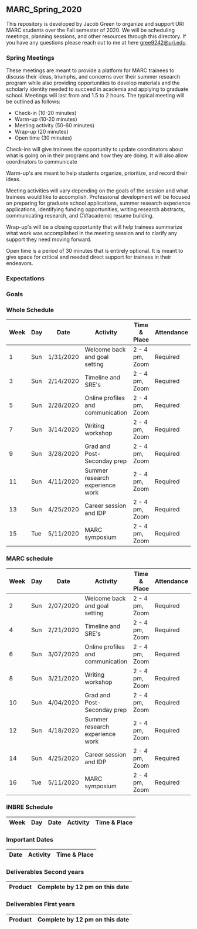 ## MARC_Spring_2020

This repository is developed by Jacob Green to organize and support URI MARC students over the Fall semester of 2020. We will be scheduling meetings, planning sessions, and other resources through this directory. If you have any questions please reach out to me at here gree9242@uri.edu.

### Spring Meetings

These meetings are meant to provide a platform for MARC trainees to discuss their ideas, triumphs, and concerns over their summer research program while also providing opportunities to develop materials and the scholarly identity needed to succeed in academia and applying to graduate school. Meetings will last from and 1.5 to 2 hours. The typical meeting will be outlined as follows:

* Check-in (10-20 minutes)
* Warm-up (10-20 minutes)
* Meeting activity (50-60 minutes)
* Wrap-up (20 minutes)
* Open time (30 minutes)

Check-ins will give trainees the opportunity to update coordinators about what is going on in their programs and how they are doing. It will also allow coordinators to communicate 

Warm-up's are meant to help students organize, prioritize, and record their ideas.

Meeting activities will vary depending on the goals of the session and what trainees would like to accomplish. Professional development will be focused on preparing for graduate school applications, summer research experience applications, identifying funding opportunities, writing research abstracts, communicating research, and CV/academic resume building. 

Wrap-up's will be a closing opportunity that will help trainees summarize what work was accomplished in the meeting session and to clarify any support they need moving forward.

Open time is a period of 30 minutes that is entirely optional. It is meant to give space for critical and needed direct support for trainees in their endeavors. 

### Expectations

> 

### Goals

>

### Whole Schedule

Week | Day | Date      | Activity     | Time & Place | Attendance |
---- | --- | --------- | -------------| -------------| -----------|
1    | Sun | 1/31/2020 | Welcome back and goal setting | 2 - 4 pm, Zoom | Required |
3    | Sun | 2/14/2020 | Timeline and SRE's | 2 - 4 pm, Zoom | Required |
5    | Sun | 2/28/2020 | Online profiles and communication | 2 - 4 pm, Zoom | Required |
7    | Sun | 3/14/2020 | Writing workshop | 2 - 4 pm, Zoom | Required |
9    | Sun | 3/28/2020 | Grad and Post-Seconday prep | 2 - 4 pm, Zoom | Required |
11   | Sun | 4/11/2020 | Summer research experience work | 2 - 4 pm, Zoom | Required |
13   | Sun | 4/25/2020 | Career session and IDP | 2 - 4 pm, Zoom | Required |
15   | Tue | 5/11/2020 | MARC symposium | 2 - 4 pm, Zoom | Required

### MARC schedule

Week | Day | Date      | Activity     | Time & Place | Attendance |
---- | --- | --------- | -------------| -------------| -----------|
2    | Sun | 2/07/2020 | Welcome back and goal setting | 2 - 4 pm, Zoom | Required |
4    | Sun | 2/21/2020 | Timeline and SRE's | 2 - 4 pm, Zoom | Required |
6    | Sun | 3/07/2020 | Online profiles and communication | 2 - 4 pm, Zoom | Required |
8    | Sun | 3/21/2020 | Writing workshop | 2 - 4 pm, Zoom | Required |
10   | Sun | 4/04/2020 | Grad and Post-Seconday prep | 2 - 4 pm, Zoom | Required |
12   | Sun | 4/18/2020 | Summer research experience work | 2 - 4 pm, Zoom | Required |
14   | Sun | 4/25/2020 | Career session and IDP | 2 - 4 pm, Zoom | Required |
16   | Tue | 5/11/2020 | MARC symposium | 2 - 4 pm, Zoom | Required

### INBRE Schedule

Week | Day | Date     | Activity               | Time & Place           | 
---- | --- | -------- | ---------------------- | -----------------------|



### Important Dates

Date     | Activity     | Time & Place           | 
-------- | -------------| -----------------------|

 
 
### Deliverables Second years

Product                    | Complete by 12 pm on this date  |
-------------------------- | ------------------------------- |


### Deliverables First years

Product                    | Complete by 12 pm on this date  |
-------------------------- | ------------------------------- |

